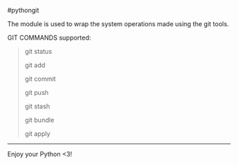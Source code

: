 #pythongit

The module is used to wrap the system operations made using the git tools.

GIT COMMANDS supported:
> git status
> 
> git add
> 
> git commit
> 
> git push
> 
> git stash
> 
> git bundle
> 
> git apply

---
Enjoy your Python <3!